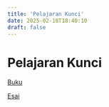 ```yaml
---
title: 'Pelajaran Kunci'
date: 2025-02-18T18:40:10
draft: false
---
```


# Pelajaran Kunci

[Buku](./buku/)

[Esai](./esai/)
